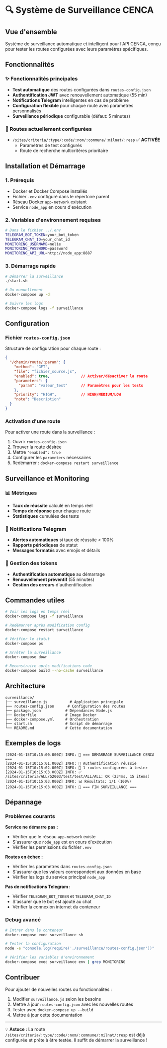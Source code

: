 # 🔍 Système de Surveillance CENCA

## Vue d'ensemble

Système de surveillance automatique et intelligent pour l'API CENCA, conçu pour tester les routes configurées avec leurs paramètres spécifiques.

## Fonctionnalités

### ✨ Fonctionnalités principales
- **Test automatique** des routes configurées dans `routes-config.json`
- **Authentification JWT** avec renouvellement automatique (55 min)
- **Notifications Telegram** intelligentes en cas de problème
- **Configuration flexible** pour chaque route avec paramètres personnalisés
- **Surveillance périodique** configurable (défaut: 5 minutes)

### 🎯 Routes actuellement configurées
- `/sites/criteria/:type/:code/:nom/:commune/:milnat/:resp` ✅ **ACTIVÉE**
  - Paramètres de test configurés
  - Route de recherche multicritères prioritaire

## Installation et Démarrage

### 1. Prérequis
- Docker et Docker Compose installés
- Fichier `.env` configuré dans le répertoire parent
- Réseau Docker `app-network` existant
- Service `node_app` en cours d'exécution

### 2. Variables d'environnement requises
```bash
# Dans le fichier ../.env
TELEGRAM_BOT_TOKEN=your_bot_token
TELEGRAM_CHAT_ID=your_chat_id
MONITORING_USERNAME=nelie
MONITORING_PASSWORD=password
MONITORING_API_URL=http://node_app:8887
```

### 3. Démarrage rapide
```bash
# Démarrer la surveillance
./start.sh

# Ou manuellement
docker-compose up -d

# Suivre les logs
docker-compose logs -f surveillance
```

## Configuration

### Fichier `routes-config.json`

Structure de configuration pour chaque route :

```json
{
  "/chemin/route/:param": {
    "method": "GET",
    "file": "fichier_source.js",
    "enabled": true,              // Activer/désactiver la route
    "parameters": {
      "param": "valeur_test"      // Paramètres pour les tests
    },
    "priority": "HIGH",           // HIGH/MEDIUM/LOW
    "note": "Description"
  }
}
```

### Activation d'une route

Pour activer une route dans la surveillance :

1. Ouvrir `routes-config.json`
2. Trouver la route désirée
3. Mettre `"enabled": true`
4. Configurer les `parameters` nécessaires
5. Redémarrer : `docker-compose restart surveillance`

## Surveillance et Monitoring

### 📊 Métriques
- **Taux de réussite** calculé en temps réel
- **Temps de réponse** pour chaque route
- **Statistiques** cumulées des tests

### 📱 Notifications Telegram
- **Alertes automatiques** si taux de réussite < 100%
- **Rapports périodiques** de statut
- **Messages formatés** avec emojis et détails

### 🔐 Gestion des tokens
- **Authentification automatique** au démarrage
- **Renouvellement préventif** (55 minutes)
- **Gestion des erreurs** d'authentification

## Commandes utiles

```bash
# Voir les logs en temps réel
docker-compose logs -f surveillance

# Redémarrer après modification config
docker-compose restart surveillance

# Vérifier le statut
docker-compose ps

# Arrêter la surveillance
docker-compose down

# Reconstruire après modifications code
docker-compose build --no-cache surveillance
```

## Architecture

```
surveillance/
├── surveillance.js          # Application principale
├── routes-config.json      # Configuration des routes
├── package.json           # Dépendances Node.js
├── Dockerfile             # Image Docker
├── docker-compose.yml     # Orchestration
├── start.sh               # Script de démarrage
└── README.md              # Cette documentation
```

## Exemples de logs

```
[2024-01-15T10:15:00.000Z] INFO: 🚀 === DÉMARRAGE SURVEILLANCE CENCA ===
[2024-01-15T10:15:01.000Z] INFO: 🔐 Authentification réussie
[2024-01-15T10:15:02.000Z] INFO: 🎯 1 routes configurées à tester
[2024-01-15T10:15:03.000Z] INFO: ✅ /sites/criteria/ALL/52003/test/test/ALL/ALL: OK (234ms, 15 items)
[2024-01-15T10:15:03.000Z] INFO: 📊 Résultats: 1/1 (100%)
[2024-01-15T10:15:03.000Z] INFO: 🚀 === FIN SURVEILLANCE ===
```

## Dépannage

### Problèmes courants

**Service ne démarre pas :**
- Vérifier que le réseau `app-network` existe
- S'assurer que `node_app` est en cours d'exécution
- Vérifier les permissions du fichier `.env`

**Routes en échec :**
- Vérifier les paramètres dans `routes-config.json`
- S'assurer que les valeurs correspondent aux données en base
- Vérifier les logs du service principal `node_app`

**Pas de notifications Telegram :**
- Vérifier `TELEGRAM_BOT_TOKEN` et `TELEGRAM_CHAT_ID`
- S'assurer que le bot est ajouté au chat
- Vérifier la connexion internet du conteneur

### Debug avancé

```bash
# Entrer dans le conteneur
docker-compose exec surveillance sh

# Tester la configuration
node -e "console.log(require('./surveillance/routes-config.json'))"

# Vérifier les variables d'environnement
docker-compose exec surveillance env | grep MONITORING
```

## Contribuer

Pour ajouter de nouvelles routes ou fonctionnalités :

1. Modifier `surveillance.js` selon les besoins
2. Mettre à jour `routes-config.json` avec les nouvelles routes
3. Tester avec `docker-compose up --build`
4. Mettre à jour cette documentation

---

💡 **Astuce :** La route `/sites/criteria/:type/:code/:nom/:commune/:milnat/:resp` est déjà configurée et prête à être testée. Il suffit de démarrer la surveillance !